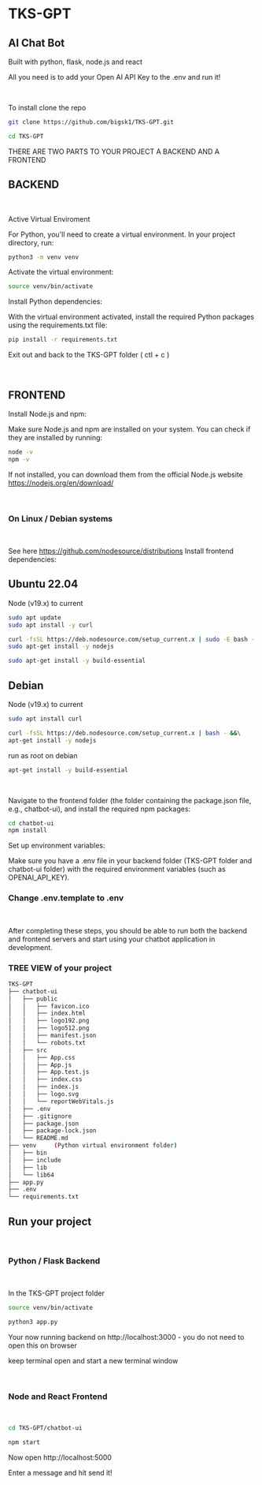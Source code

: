 # TKS-GPT

## AI Chat Bot

Built with python, flask, node.js and react

All you need is to add your Open AI API Key to the .env and run it!

</br>

To install clone the repo

```bash
git clone https://github.com/bigsk1/TKS-GPT.git
```

```bash
cd TKS-GPT
```
THERE ARE TWO PARTS TO YOUR PROJECT A BACKEND AND A FRONTEND
## BACKEND
</br>

Active Virtual Enviroment


For Python, you'll need to create a virtual environment. In your project directory, run:

```bash
python3 -m venv venv
```
Activate the virtual environment:

```bash
source venv/bin/activate
```

Install Python dependencies:

With the virtual environment activated, install the required Python packages using the requirements.txt file:

```bash
pip install -r requirements.txt
```
Exit out and back to the TKS-GPT folder ( ctl + c )

</br>

## FRONTEND

Install Node.js and npm:

Make sure Node.js and npm are installed on your system. You can check if they are installed by running:

```bash
node -v
npm -v
```

If not installed, you can download them from the official Node.js website https://nodejs.org/en/download/

</br>

### On Linux / Debian systems 
</br>

See here https://github.com/nodesource/distributions
Install frontend dependencies:

## Ubuntu 22.04

Node (v19.x) to current
```bash
sudo apt update
sudo apt install -y curl
```
```bash
curl -fsSL https://deb.nodesource.com/setup_current.x | sudo -E bash - &&\
sudo apt-get install -y nodejs
```
```bash
sudo apt-get install -y build-essential
```

## Debian
Node (v19.x) to current
```bash
sudo apt install curl
```
```bash
curl -fsSL https://deb.nodesource.com/setup_current.x | bash - &&\
apt-get install -y nodejs
```
run as root on debian
```bash
apt-get install -y build-essential
```
</br>

Navigate to the frontend folder (the folder containing the package.json file, e.g., chatbot-ui), and install the required npm packages:

```bash
cd chatbot-ui
npm install
```

Set up environment variables:  

Make sure you have a .env file in your backend folder (TKS-GPT folder and chatbot-ui folder) with the required environment variables (such as OPENAI_API_KEY). 

### Change .env.template to .env
</br>

After completing these steps, you should be able to run both the backend and frontend servers and start using your chatbot application in development.

### TREE VIEW of your project
```bash
TKS-GPT
├── chatbot-ui
│   ├── public
│   │   ├── favicon.ico
│   │   ├── index.html
│   │   ├── logo192.png
│   │   ├── logo512.png
│   │   ├── manifest.json
│   │   └── robots.txt
│   ├── src
│   │   ├── App.css
│   │   ├── App.js
│   │   ├── App.test.js
│   │   ├── index.css
│   │   ├── index.js
│   │   ├── logo.svg
│   │   └── reportWebVitals.js
│   ├── .env
│   ├── .gitignore
│   ├── package.json
│   ├── package-lock.json
│   └── README.md
├── venv     (Python virtual environment folder)
│   ├── bin
│   ├── include
│   ├── lib
│   └── lib64
├── app.py
├── .env
└── requirements.txt

```

## Run your project
</br>

### Python / Flask Backend
</br>

In the TKS-GPT project folder

```bash
source venv/bin/activate
```
```bash
python3 app.py
```
Your now running backend on http://localhost:3000 - you do not need to open this on browser

keep terminal open and start a new terminal window

</br>

### Node and React Frontend
</br>

```bash
cd TKS-GPT/chatbot-ui
```
```bash
npm start
```
Now open http://localhost:5000 

Enter a message and hit send it!




